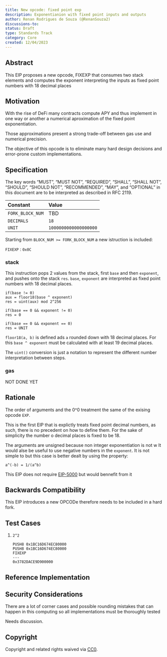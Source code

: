 ```yaml
---
title: New opcode: fixed point exp
description: Exponentianion with fixed point inputs and outputs
author: Renan Rodrigues de Souza (@RenanSouza2)
discussions-to: 
status: Draft
type: Standards Track
category: Core
created: 12/04/2023
---
```


## Abstract

This EIP proposes a new opcode, FIXEXP that consumes two stack elements and computes the exponent interpreting the inputs as fixed point numbers with 18 decimal places

## Motivation

With the rise of DeFi many contracts compute APY and thus implement in one way or another a numerical aproximation of the fixed point exponentiation.

Those approximations present a strong trade-off between gas use and numerical precision.

The objective of this opcode is to eliminate many hard design decisions and error-prone custom implementations.

## Specification

The key words “MUST”, “MUST NOT”, “REQUIRED”, “SHALL”, “SHALL NOT”, “SHOULD”, “SHOULD NOT”, “RECOMMENDED”, “MAY”, and “OPTIONAL” in this document are to be interpreted as described in RFC 2119.

| Constant         | Value                  |
|:-----------------|:-----------------------|
| `FORK_BLOCK_NUM` | TBD                    |
| `DECIMALS`       | `18`                   |
| `UNIT`           | `1000000000000000000`  |

Starting from `BLOCK_NUM >= FORK_BLOCK_NUM` a new istruction is included:

`FIXEXP` : `0x0C`

### stack

This instruction pops 2 values from the stack, first `base` and then `exponent`, and pushes onto the stack `res`. `base`, `exponent` are interpreted as fixed point numbers with 18 decimal places.

```
if(base != 0)
aux = floor18(base ^ exponent)
res = uint(aux) mod 2^256

if(base == 0 && exponent != 0)
res = 0

if(base == 0 && exponent == 0)
res = UNIT
```

`floor18(a, b)` is defined ads `a` rounded down with 18 decimal places. For this `base ^ exponent` must be calculated with at least 19 decimal places.

The `uint()` conversion is just a notation to represent the different number interpretation between steps.

### gas

NOT DONE YET

## Rationale

The order of arguments and the 0^0 treatment the same of the exising opcode `EXP`.

This is the first EIP that is explictly treats fixed point decimal numbers, as such, there is no precedent on how to define them. For the sake of simplicity the number o decimal places is fixed to be 18.

The arguments are unsigned because non integer exponentiation is not w
It would alse be useful to use negative numbers in the `exponent`. It is not simple to  but this case is better dealt by using the property:

```
a^(-b) = 1/(a^b)
```

This EIP does not require [EIP-5000](./eip-5000.md) but would bennefit from it

## Backwards Compatibility

This EIP introduces a new OPCODe therefore needs to be included in a hard fork.

## Test Cases

1. `2^2`
   ```
   PUSH8 0x1BC16D674EC80000
   PUSH8 0x1BC16D674EC80000
   FIXEXP
   ---
   0x3782DACE9D900000
   ```

## Reference Implementation

<!--
  This section is optional.

  The Reference Implementation section should include a minimal implementation that assists in understanding or implementing this specification. It should not include project build files. The reference implementation is not a replacement for the Specification section, and the proposal should still be understandable without it.
  If the reference implementation is too large to reasonably be included inline, then consider adding it as one or more files in `../assets/eip-####/`. External links will not be allowed.

  TODO: Remove this comment before submitting
-->

## Security Considerations

There are a lot of corner cases and possible rounding mistakes that can happen in this computing so all implementations must be thoroughly tested

Needs discussion.

## Copyright

Copyright and related rights waived via [CC0](../LICENSE.md).
